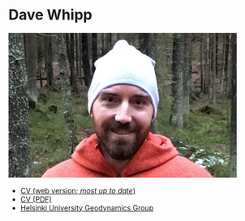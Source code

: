 # Dave Whipp

<img alt="Dave Whipp" src="img/dmw-forest.jpg" width="450">

- [CV (web version; *most up to date*)](https://davewhipp.github.io/markdown-cv/)
- [CV (PDF)](https://davewhipp.github.io/markdown-cv/whipp-CV.pdf)
- [Helsinki University Geodynamics Group](https://www.helsinki.fi/geodynamics)
